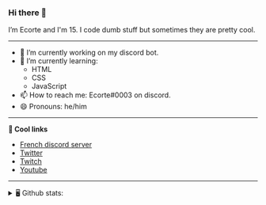 ### Hi there 👋
I’m Ecorte and I'm 15.
I code dumb stuff but sometimes they are pretty cool.

-------

- 🔭 I’m currently working on my discord bot.
- 🌱 I’m currently learning:
     - HTML
     - CSS
     - JavaScript
- 📫 How to reach me: Ecorte#0003 on discord.
- 😄 Pronouns: he/him

-------

**🔗 Cool links**

- [French discord server](https://discord.gg/8bpy2PC)
- [Twitter](https://twitter.com/Ecorteyt)
- [Twitch](https://www.twitch.tv/ecorte)
- [Youtube](https://www.youtube.com/channel/UCOLeHMtMSE4w6jpFGh1AAdA)

-------
<details>
<summary> 🖥️ Github stats: </summary>
<br>
     
<!--START_SECTION:waka-->
**🐱 My Github Data** 

> 🏆 333 Contributions in the Year 2021
 > 
> 📦 364 Bytes Used in Github's Storage 
 > 
> 🚫 Not Opted to Hire
 > 
> 📜 4 Public Repositories 
 > 
> 🔑 3 Private Repositories  
 > 
**I'm an Early 🐤** 

```text
🌞 Morning    65 commits     ███████░░░░░░░░░░░░░░░░░░   30.66% 
🌆 Daytime    67 commits     ████████░░░░░░░░░░░░░░░░░   31.6% 
🌃 Evening    78 commits     █████████░░░░░░░░░░░░░░░░   36.79% 
🌙 Night      2 commits      ░░░░░░░░░░░░░░░░░░░░░░░░░   0.94%

```
📅 **I'm Most Productive on Saturday** 

```text
Monday       34 commits     ████░░░░░░░░░░░░░░░░░░░░░   16.04% 
Tuesday      18 commits     ██░░░░░░░░░░░░░░░░░░░░░░░   8.49% 
Wednesday    33 commits     ████░░░░░░░░░░░░░░░░░░░░░   15.57% 
Thursday     29 commits     ███░░░░░░░░░░░░░░░░░░░░░░   13.68% 
Friday       25 commits     ███░░░░░░░░░░░░░░░░░░░░░░   11.79% 
Saturday     48 commits     █████░░░░░░░░░░░░░░░░░░░░   22.64% 
Sunday       25 commits     ███░░░░░░░░░░░░░░░░░░░░░░   11.79%

```


📊 **This Week I Spent My Time On** 

```text
⌚︎ Time Zone: America/Toronto

💬 Programming Languages: 
TypeScript               2 hrs 34 mins       ███████████░░░░░░░░░░░░░░   44.22% 
JavaScript               1 hr 19 mins        █████░░░░░░░░░░░░░░░░░░░░   22.84% 
HTML                     47 mins             ███░░░░░░░░░░░░░░░░░░░░░░   13.66% 
CSS                      23 mins             █░░░░░░░░░░░░░░░░░░░░░░░░   6.65% 
JSON                     12 mins             █░░░░░░░░░░░░░░░░░░░░░░░░   3.51%

🔥 Editors: 
VS Code                  5 hrs 41 mins       ████████████████████████░   97.59% 
Atom                     8 mins              ░░░░░░░░░░░░░░░░░░░░░░░░░   2.41%

🐱‍💻 Projects: 
back-end                 2 hrs 29 mins       ██████████░░░░░░░░░░░░░░░   42.86% 
volarium                 1 hr 26 mins        ██████░░░░░░░░░░░░░░░░░░░   24.88% 
hammer                   35 mins             ██░░░░░░░░░░░░░░░░░░░░░░░   10.02% 
test                     23 mins             █░░░░░░░░░░░░░░░░░░░░░░░░   6.81% 
ecorte.github.io         20 mins             █░░░░░░░░░░░░░░░░░░░░░░░░   5.82%

💻 Operating System: 
Windows                  5 hrs 49 mins       █████████████████████████   100.0%

```

**I Mostly Code in JavaScript** 

```text
JavaScript               3 repos             ████████████░░░░░░░░░░░░░   50.0% 
Java                     1 repo              ████░░░░░░░░░░░░░░░░░░░░░   16.67% 
Python                   1 repo              ████░░░░░░░░░░░░░░░░░░░░░   16.67% 
HTML                     1 repo              ████░░░░░░░░░░░░░░░░░░░░░   16.67%

```


**Timeline**

![Chart not found](https://raw.githubusercontent.com/Ecorte/Ecorte/main/charts/bar_graph.png) 


<!--END_SECTION:waka-->

![Github stats](https://github-readme-stats.vercel.app/api?username=Ecorte&theme=dark&count_private=true)

</details>

